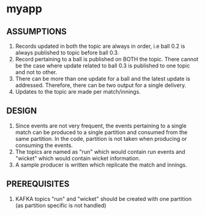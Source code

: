 # myapp
## ASSUMPTIONS
1. Records updated in both the topic are always in order, i.e ball 0.2 is always published to topic before ball 0.3.
2. Record pertaining to a ball is published on BOTH the topic. There cannot be the case where update related to ball 0.3 is published to one topic and not to other.
3. There can be more than one update for a ball and the latest update is addressed. Therefore, there can be two output for a single delivery.
4. Updates to the topic are made per match/innings. 

## DESIGN
1. Since events are not very frequent, the events pertaining to a single match can be produced to a single partition and consumed from the same partition. In the code, partition is not taken when producing or consuming the events.
2. The topics are named as "run" which would contain run events and "wicket" which would contain wicket information.
3. A sample producer is written which replicate the match and innings.

## PREREQUISITES
1. KAFKA topics "run" and "wicket" should be created with one partition (as partition specific is not handled)
   

